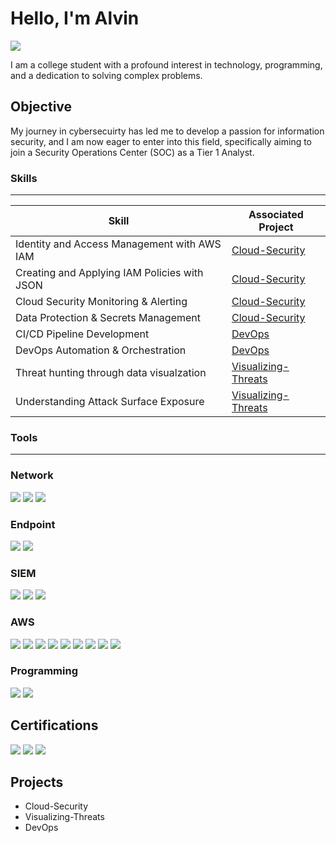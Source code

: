 # Hello, I'm Alvin
<a href="https://www.linkedin.com/in/alvin-janton-003442254" target="_blank">
  <img src="https://img.shields.io/badge/-LinkedIn-0072b1?&style=for-the-badge&logo=linkedin&logoColor=white" />
</a>

I am a college student with a profound interest in technology, programming, and a dedication to solving complex problems.

## Objective


My journey in cybersecuirty has led me to develop a passion for information security, and I am now eager to enter into this field, specifically aiming to join a Security Operations Center (SOC) as a Tier 1 Analyst.

### Skills
---

| Skill | Associated Project |
|-----------------------------------------------|----------------------------|
| Identity and Access Management with AWS IAM | <a href="https://github.com/Alvin-Janton/Cloud-Security.git">Cloud-Security</a>|
| Creating and Applying IAM Policies with JSON | <a href="https://github.com/Alvin-Janton/Cloud-Security.git">Cloud-Security</a>|
| Cloud Security Monitoring & Alerting | <a href="https://github.com/Alvin-Janton/Cloud-Security.git">Cloud-Security</a>|
| Data Protection & Secrets Management | <a href="https://github.com/Alvin-Janton/Cloud-Security.git">Cloud-Security</a>|
| CI/CD Pipeline Development | <a href="https://github.com/Alvin-Janton/DevOps.git">DevOps</a>|
| DevOps Automation & Orchestration | <a href="https://github.com/Alvin-Janton/DevOps.git">DevOps</a>|
| Threat hunting through data visualzation | <a href="https://github.com/Alvin-Janton/Visualizing-Threats.git">Visualizing-Threats</a>|
| Understanding Attack Surface Exposure | <a href="https://github.com/Alvin-Janton/Visualizing-Threats.git">Visualizing-Threats</a>|
### Tools
---


### Network
<div>
    <img src="https://img.shields.io/badge/-Wireshark-1679A7?&style=for-the-badge&logo=Wireshark&logoColor=white" />
    <img src="https://img.shields.io/badge/-Suricata-EF3B2D?&style=for-the-badge&logo=Suricata&logoColor=white" />
    <img src="https://img.shields.io/badge/-Zeek-777BB4?&style=for-the-badge&logo=Zeek&logoColor=white" />
</div>

### Endpoint
<div>
    <img src="https://img.shields.io/badge/-Microsoft_Defender_for_Endpoint-00A4EF?&style=for-the-badge&logo=Microsoft&logoColor=white" />
    <img src="https://img.shields.io/badge/-Velociraptor-4B275F?&style=for-the-badge&logo=Velociraptor&logoColor=white" />
</div>

### SIEM
<div>
    <img src="https://img.shields.io/badge/-Microsoft_Sentinel-0078D4?&style=for-the-badge&logo=Microsoft&logoColor=white" />
    <img src="https://img.shields.io/badge/-Splunk-000000?&style=for-the-badge&logo=Splunk&logoColor=white" />
    <img src="https://img.shields.io/badge/-Elastic-005571?&style=for-the-badge&logo=Elastic&logoColor=white" />
</div>

### AWS
<div>
  <img src="https://img.shields.io/badge/-Amazon_S3-569A31?&style=for-the-badge&logo=AmazonAWS&logoColor=white" />
  <img src="https://img.shields.io/badge/-Amazon_EC2-FF9900?&style=for-the-badge&logo=AmazonAWS&logoColor=white" />
  <img src="https://img.shields.io/badge/-AWS_IAM-FF4F8B?&style=for-the-badge&logo=AmazonIAM&logoColor=white" />
  <img src="https://img.shields.io/badge/-Amazon_VPC-FF9900?&style=for-the-badge&logo=AmazonAWS&logoColor=white" />
  <img src="https://img.shields.io/badge/-AWS_CodePipeline-DD3366?&style=for-the-badge&logo=AWSCodePipeline&logoColor=white" />
  <img src="https://img.shields.io/badge/-AWS_CodeBuild-2C6287?&style=for-the-badge&logo=AWSCodeBuild&logoColor=white" />
  <img src="https://img.shields.io/badge/-AWS_CodeDeploy-E83200?&style=for-the-badge&logo=AWSCodeDeploy&logoColor=white" />
  <img src="https://img.shields.io/badge/-AWS_CodeArtifact-E16719?&style=for-the-badge&logo=AWSCodeArtifact&logoColor=white" />
  <img src="https://img.shields.io/badge/-Amazon_CloudWatch-FF4F8B?&style=for-the-badge&logo=AmazonCloudWatch&logoColor=white" />
</div>

### Programming
<div>
  <img src="https://img.shields.io/badge/-Python-3776AB?&style=for-the-badge&logo=Python&logoColor=white" />
  <img src="https://img.shields.io/badge/-Java-007396?&style=for-the-badge&logo=Java&logoColor=white" />
</div>

## Certifications

<div>
<img src="https://img.shields.io/badge/-Security%2B-FF0000?&style=for-the-badge&logo=CompTIA&logoColor=white" />
<img src="https://img.shields.io/badge/-ISC2_CC-006943?&style=for-the-badge&logo=ISC2&logoColor=white" />
<img src="https://img.shields.io/badge/-Google_Cybersecurity_Certificate-4285F4?&style=for-the-badge&logo=Google&logoColor=white" />
</div>

## Projects
- Cloud-Security
- Visualizing-Threats
- DevOps
